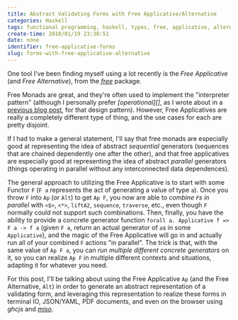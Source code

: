 ```yaml
---
title: Abstract Validating Forms with Free Applicative/Alternative
categories: Haskell
tags: functional programming, haskell, types, free, applicative, alternative, ghcjs
create-time: 2018/01/19 23:30:51
date: none
identifier: free-applicative-forms
slug: forms-with-free-applicative-alternative
---
```


One tool I've been finding myself using a lot recently is the *Free
Applicative* (and *Free Alternative*), from the *[free][]* package.

[free]: https://hackage.haskell.org/package/free

Free Monads are great, and they're often used to implement the "interpreter
pattern" (although I personally prefer *[operational][]*, as I wrote about in a
[previous blog post][duet], for that design pattern).  However, Free
Applicatives are really a completely different type of thing, and the use cases
for each are pretty disjoint.

[duet]: https://blog.jle.im/entry/interpreters-a-la-carte-duet.html

If I had to make a general statement, I'll say that free monads are especially
good at representing the idea of abstract *sequential* generators (sequences
that are chained dependently one after the other), and that
free applicatives are especially good at representing the idea of abstract
*parallel* generators (things operating in parallel without any interconnected
data dependences).

The general approach to utilizing the Free Applicative is to start with some
Functor `F` (`F a` represents the act of generating a value of type `a`).  Once
you throw `F` into `Ap` (or `Alt`) to get `Ap F`, you now are able to *combine
`F`s in parallel* with `<$>`, `<*>`, `liftA2`, `sequence`, `traverse`, etc.,
even though `F` normally could not support such combinations.  Then, finally,
you have the ability to provide a concrete generator function `forall a.
Applicative f => F a -> f a` (given `F a`, return an actual generator of `a`s
in some `Applicative`), and the magic of the Free Applicative will go in and
actually run all of your combined `F` actions "in parallel".  The trick is
that, with the same value of `Ap F a`, you can *run multiple different
concrete generators* on it, so you can realize `Ap F` in multiple different
contexts and situations, adapting it for whatever you need.

For this post, I'll be talking about using the Free Applicative `Ap` (and the
Free Alternative, `Alt`) in order to generate an abstract representation of a
validating form, and leveraging this representation to realize these forms in
terminal IO, JSON/YAML, PDF documents, and even on the browser using *ghcjs*
and *[miso][]*.

[miso]: https://hackage.haskell.org/package/miso
